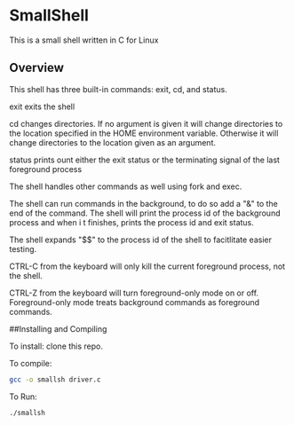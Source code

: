 # SmallShell

This is a small shell written in C for Linux

## Overview

This shell has three built-in commands: exit, cd, and status.

exit exits the shell

cd changes directories. If no argument is given it will change directories to the location specified in the HOME environment variable. Otherwise it will change directories to the location given as an argument.

status prints ount either the exit status or the terminating signal of the last foreground process

The shell handles other commands as well using fork and exec.

The shell can run commands in the background, to do so add a "&" to the end of the command. 
The shell will print the process id of the background process and when i t finishes, prints the process id and exit status.

The shell expands "$$" to the process id of the shell to facitlitate easier testing.

CTRL-C from the keyboard will only kill the current foreground process, not the shell.

CTRL-Z from the keyboard will turn foreground-only mode on or off. Foreground-only mode treats background commands as foreground commands.

##Installing and Compiling

To install: clone this repo.

To compile:
```bash
gcc -o smallsh driver.c
```

To Run:
```bash
./smallsh
```

